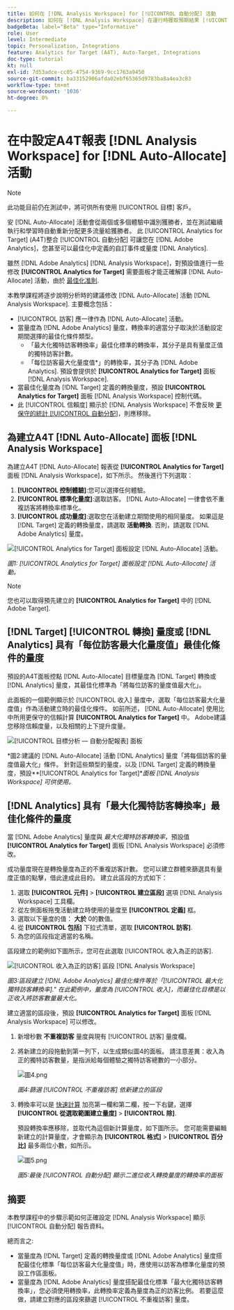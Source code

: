 ```yaml
---
title: 如何在 [!DNL Analysis Workspace] for [!UICONTROL 自動分配] 活動
description: 如何在 [!DNL Analysis Workspace] 在運行時獲取預期結果 [!UICONTROL 自動分配] 活動。
badgeBeta: label="Beta" type="Informative"
role: User
level: Intermediate
topic: Personalization, Integrations
feature: Analytics for Target (A4T), Auto-Target, Integrations
doc-type: tutorial
kt: null
exl-id: 7d53adce-cc05-4754-9369-9cc1763a9450
source-git-commit: ba33152906afda02ebf65365d9783ba8a4ea3c83
workflow-type: tm+mt
source-wordcount: '1036'
ht-degree: 0%

---
```


# 在中設定A4T報表 [!DNL Analysis Workspace] for [!DNL Auto-Allocate] 活動

>[!NOTE]
>
>此功能目前仍在測試中，將可供所有使用 [!UICONTROL 目標] 客戶。

安 [!DNL Auto-Allocate] 活動會從兩個或多個體驗中識別獲勝者，並在測試繼續執行和學習時自動重新分配更多流量給獲勝者。 此 [!UICONTROL Analytics for Target] (A4T)整合 [!UICONTROL 自動分配] 可讓您在 [!DNL Adobe Analytics]，您甚至可以最佳化中定義的自訂事件或量度 [!DNL Analytics].

雖然 [!DNL Adobe Analytics] [!DNL Analysis Workspace]，對預設值進行一些修改 **[!UICONTROL Analytics for Target]** 需要面板才能正確解譯 [!DNL Auto-Allocate] 活動，由於 [最佳化准則](https://experienceleague.adobe.com/docs/target/using/integrate/a4t/a4t-at-aa.html?lang=en#supported).

本教學課程將逐步說明分析時的建議修改 [!DNL Auto-Allocate] 活動 [!DNL Analysis Workspace]. 主要概念包括：

* [!UICONTROL 訪客] 應一律作為 [!DNL Auto-Allocate] 活動。
* 當量度為 [!DNL Adobe Analytics] 量度，轉換率的適當分子取決於活動設定期間選擇的最佳化條件類型。
   * 「最大化獨特訪客轉換率」最佳化標準的轉換率，其分子是具有量度正值的獨特訪客計數。
   * 「每位訪客最大化量度值*」的轉換率，其分子為 [!DNL Adobe Analytics]. 預設會提供於 **[!UICONTROL Analytics for Target]** 面板 [!DNL Analysis Workspace].
* 當最佳化量度為 [!DNL Target] 定義的轉換量度，預設 **[!UICONTROL Analytics for Target]** 面板 [!DNL Analysis Workspace] 控制代碼。
* 此 [!UICONTROL 信賴度] 顯示於 [!DNL Analysis Workspace] 不會反映 [更保守的統計 [!UICONTROL 自動分配]](https://experienceleague.adobe.com/docs/target/using/activities/auto-allocate/automated-traffic-allocation.html?lang=en#section_98388996F0584E15BF3A99C57EEB7629)，則應移除。

## 為建立A4T [!DNL Auto-Allocate] 面板 [!DNL Analysis Workspace]

為建立A4T [!DNL Auto-Allocate] 報表從 **[!UICONTROL Analytics for Target]** 面板 [!DNL Analysis Workspace]，如下所示。 然後進行下列選取：

1. **[!UICONTROL 控制體驗]**:您可以選擇任何體驗。
2. **[!UICONTROL 標準化量度]**:選取訪客。 [!DNL Auto-Allocate] 一律會依不重複訪客將轉換率標準化。
3. **[!UICONTROL 成功量度]**:選取您在活動建立期間使用的相同量度。 如果這是 [!DNL Target] 定義的轉換量度，請選取 **活動轉換**. 否則，請選取 [!DNL Adobe Analytics] 量度。

![[!UICONTROL Analytics for Target] 面板設定 [!DNL Auto-Allocate] 活動。](assets/AAFigure1.png)

*圖1: [!UICONTROL Analytics for Target] 面板設定 [!DNL Auto-Allocate] 活動。*

>[!NOTE]
>
> 您也可以取得預先建立的 **[!UICONTROL Analytics for Target]** 中的 [!DNL Adobe Target].

## [!DNL Target] [!UICONTROL 轉換] 量度或 [!DNL Analytics] 具有「每位訪客最大化量度值」最佳化條件的量度

預設的A4T面板控點 [!DNL Auto-Allocate] 目標量度為 [!DNL Target] 轉換或 [!DNL Analytics] 量度，其最佳化標準為「將每位訪客的量度值最大化」。

此面板的一個範例顯示於 [!UICONTROL 收入] 量度中，選取「每位訪客最大化量度值」作為活動建立時的最佳化條件。 如前所述， [!DNL Auto-Allocate] 使用比中所用更保守的信賴計算 **[!UICONTROL Analytics for Target]** 中。 Adobe建議您移除信賴度量，以及相關的上下提升度量。

![[!UICONTROL 目標分析 — 自動分配報表] 面板](assets/AAFigure2.png)

*圖2:建議的 [!DNL Auto-Allocate] 活動 [!DNL Analytics] 量度「將每個訪客的量度值最大化」條件。 針對這些類型的量度，以及 [!DNL Target] 定義的轉換量度，預設&#x200B;**[!UICONTROL Analytics for Target]**面板 [!DNL Analysis Workspace] 可供使用。*

## [!DNL Analytics] 具有「最大化獨特訪客轉換率」最佳化條件的量度

當 [!DNL Adobe Analytics] 量度與 *最大化獨特訪客轉換率*，預設值 **[!UICONTROL Analytics for Target]** 面板 [!DNL Analysis Workspace] 必須修改。

成功量度現在是轉換量度為正的不重複訪客計數。 您可以建立群體來篩選具有量度正值的點擊，借此達成此目的。 建立此區段的方式如下：

1. 選取 **[!UICONTROL 元件]** > **[!UICONTROL 建立區段]** 選項 [!DNL Analysis Workspace] 工具欄。
1. 從左側面板拖曳活動建立時使用的量度至 **[!UICONTROL 定義]** 框。
1. 選取以下量度的值： **大於** 0的數值。
1. 從 **[!UICONTROL 包括]** 下拉式清單，選取 **[!UICONTROL 訪客]**.
1. 為您的區段指定適當的名稱。

區段建立的範例如下圖所示，您可在此選取 [!UICONTROL 收入為正的訪客].

![[!UICONTROL 收入為正的訪客] 區段 [!DNL Analysis Workspace]](assets/AAFigure3.png)

*圖3:區段建立 [!DNL Adobe Analytics] 最佳化條件等於「[!UICONTROL 最大化獨特訪客轉換率].&quot; 在此範例中，量度為 [!UICONTROL 收入]，而最佳化目標是以正收入將訪客數量最大化。*

建立適當的區段後，預設  **[!UICONTROL Analytics for Target]** 面板 [!DNL Analysis Workspace] 可以修改。

1. 新增秒數 **不重複訪客** 量度與現有 [!UICONTROL 訪客] 量度欄。
2. 將新建立的段拖動到第一列下，以生成類似圖4的面板。 請注意差異：收入為正的獨特訪客數量，是指派給每個體驗之獨特訪客總數的一小部分。

   ![圖4.png](assets/AAFigure4.png)

   *圖4:篩選 [!UICONTROL 不重複訪客] 依新建立的區段*

3. 轉換率可以是 [快速計算](https://experienceleague.adobe.com/docs/analytics-learn/tutorials/components/calculated-metrics/quick-calculated-metrics-in-analysis-workspace.html?lang=en) 加亮第一欄和第二欄，按一下右鍵，選擇 **[!UICONTROL 從選取範圍建立量度]** > **[!UICONTROL 除]**.

   預設轉換率應移除，並取代為這個新計算量度，如下圖所示。 您可能需要編輯新建立的計算量度，才會顯示為 **[!UICONTROL 格式]** > **[!UICONTROL 百分比]** 最多兩位小數，如所示。

   ![圖5.png](assets/AAFigure5.png)

   *圖5:最後 [!UICONTROL 自動分配] 顯示二進位收入轉換量度的轉換率的面板*

## 摘要

本教學課程中的步驟示範如何正確設定 [!DNL Analysis Workspace] 顯示 [!UICONTROL 自動分配] 報告資料。

總而言之:

* 當量度為 [!DNL Target] 定義的轉換量度或 [!DNL Adobe Analytics] 量度搭配最佳化標準「每位訪客最大化量度值」時，應使用以訪客為標準化量度的預設工作區面板。
* 當量度為 [!DNL Adobe Analytics] 量度搭配最佳化標準「最大化獨特訪客轉換率」，您必須使用轉換率，此轉換率定義為量度為正的訪客比例。 若要這麼做，請建立對應的區段來篩選 [!UICONTROL 不重複訪客] 量度。

